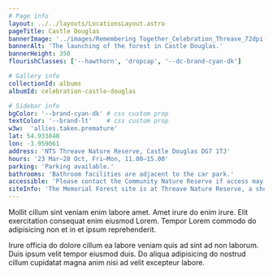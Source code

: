 ```yaml
---
# Page info
layout: ../../layouts/LocationsLayout.astro
pageTitle: Castle Douglas
bannerImage: '../images/Remembering Together_Celebration_Threave_72dpi-99(edit).jpg'
bannerAlt: 'The launching of the forest in Castle Douglas.'
bannerHeight: 350
flourishClasses: ['--hawthorn', 'dropcap', '--dc-brand-cyan-dk']

# Gallery info
collectionId: albums
albumId: celebration-castle-douglas

# Sidebar info
bgColor: '--brand-cyan-dk' # css custom prop
textColor: '--brand-lt'    # css custom prop
w3w:  'allies.taken.premature'
lat: 54.933848
lon: -3.959061
address: 'NTS Threave Nature Reserve, Castle Douglas DG7 1TJ'
hours: '23 Mar–28 Oct, Fri–Mon, 11.00–15.00'
parking: 'Parking available.'
bathrooms: 'Bathroom facilities are adjacent to the car park.'
accessible: 'Please contact the Community Nature Reserve if access may be a concern for you.'
siteInfo: 'The Memorial Forest site is at Threave Nature Reserve, a short walk from the main car park and visible as you arrive by car on the right hand side. From the car park, access is via a short path. '
---
```


Mollit cillum sint veniam enim labore amet. Amet irure do enim irure. Elit exercitation consequat enim eiusmod Lorem. Tempor Lorem commodo do adipisicing non et in et ipsum reprehenderit.

Irure officia do dolore cillum ea labore veniam quis ad sint ad non laborum. Duis ipsum velit tempor eiusmod duis. Do aliqua adipisicing do nostrud cillum cupidatat magna anim nisi ad velit excepteur labore.
